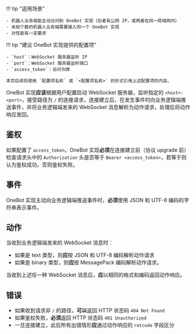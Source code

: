 !!! tip "适用场景"

    - 机器人业务端能主动访问到 OneBot 实现（后者有公网 IP，或两者在同一局域网内）
    - 未知个数的机器人业务端需要接入同一个 OneBot 实现
    - 对性能有一定要求

!!! tip "建议 OneBot 实现提供的配置项"

    - `host`：WebSocket 服务器监听 IP
    - `port`：WebSocket 服务器监听端口
    - `access_token`：访问令牌

    本页后续将使用 `配置项名称` 或 `<配置项名称>` 的形式引用上述配置项的内容。

OneBot 实现**应该**根据用户配置启动 WebSocket 服务器，监听指定的 `<host>:<port>`，接受路径为 `/` 的连接请求，连接建立后，在发生事件时向业务逻辑端推送事件，并将业务逻辑端发来的 WebSocket 消息解析为动作请求，处理后将动作响应发回。

## 鉴权

如果配置了 `access_token`，OneBot 实现**必须**在连接建立前（协议 upgrade 前）检查请求头中的 `Authorization` 头是否等于 `Bearer <access_token>`，若等于则认为鉴权成功，否则鉴权失败。

## 事件

OneBot 实现主动向业务逻辑端推送事件时，**必须**使用 JSON 和 UTF-8 编码的字符串表示事件。

## 动作

当收到业务逻辑端发来的 WebSocket 消息时：

- 如果是 text 类型，则**应**按 JSON 和 UTF-8 编码解析动作请求
- 如果是 binary 类型，则**应**按 MessagePack 编码解析动作请求。

当收到上述任一种 WebSocket 消息后，**应**以相同的格式和编码返回动作响应。

## 错误

- 如果收到请求非 `/` 的路径，**可以**返回 HTTP 状态码 `404 Not Found`
- 如果鉴权失败，**必须**返回 HTTP 状态码 `401 Unauthorized`
- 一旦连接建立，此后所有出错情形**应**通过动作响应的 `retcode` 字段区分

